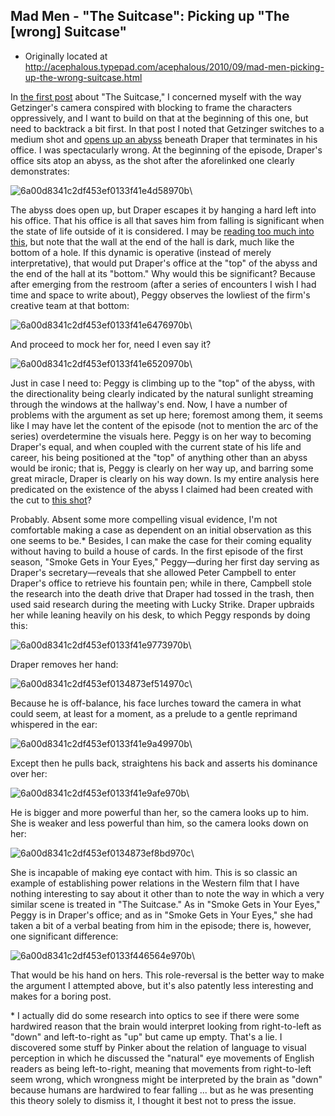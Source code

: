 ## Mad Men - "The Suitcase": Picking up "The [wrong] Suitcase"

 * Originally located at http://acephalous.typepad.com/acephalous/2010/09/mad-men-picking-up-the-wrong-suitcase.html

In [the first post](http://acephalous.typepad.com/acephalous/2010/09/mad-men-in-the-suitcase.html) about "The Suitcase," I concerned myself with the way Getzinger's camera conspired with blocking to frame the characters oppressively, and I want to build on that at the beginning of this one, but need to backtrack a bit first.  In that post I noted that Getzinger switches to a medium shot and [opens up an abyss](http://acephalous.typepad.com/.a/6a00d8341c2df453ef0133f40193c2970b-500wi) beneath Draper that terminates in his office.  I was spectacularly wrong.  At the beginning of the episode, Draper's office sits atop an abyss, as the shot after the aforelinked one clearly demonstrates:

![6a00d8341c2df453ef0133f41e4d58970b](images/tv/mad-men-the-suitcase-2/6a00d8341c2df453ef0133f41e4d58970b.jpg)\ 

The abyss does open up, but Draper escapes it by hanging a hard left into his office.  That his office is all that saves him from falling is significant when the state of life outside of it is considered.  I may be [reading too much into this](http://ighomb.blogspot.com/2010/09/mad-men.html), but note that the wall at the end of the hall is dark, much like the bottom of a hole.  If this dynamic is operative (instead of merely interpretative), that would put Draper's office at the "top" of the abyss and the end of the hall at its "bottom."  Why would this be significant?  Because after emerging from the restroom (after a series of encounters I wish I had time and space to write about), Peggy observes the lowliest of the firm's creative team at that bottom:

![6a00d8341c2df453ef0133f41e6476970b](images/tv/mad-men-the-suitcase-2/6a00d8341c2df453ef0133f41e6476970b.jpg)\ 

And proceed to mock her for, need I even say it?

![6a00d8341c2df453ef0133f41e6520970b](images/tv/mad-men-the-suitcase-2/6a00d8341c2df453ef0133f41e6520970b.jpg)\ 

Just in case I need to: Peggy is climbing up to the "top" of the abyss, with the directionality being clearly indicated by the natural sunlight streaming through the windows at the hallway's end.  Now, I have a number of problems with the argument as set up here; foremost among them, it seems like I may have let the content of the episode (not to mention the arc of the series) overdetermine the visuals here.  Peggy is on her way to becoming Draper's equal, and when coupled with the current state of his life and career, his being positioned at the "top" of anything other than an abyss would be ironic; that is, Peggy is clearly on her way up, and barring some great miracle, Draper is clearly on his way down.  Is my entire analysis here predicated on the existence of the abyss I claimed had been created with the cut to [this shot](http://acephalous.typepad.com/.a/6a00d8341c2df453ef0133f40193c2970b-500wi)?

Probably.  Absent some more compelling visual evidence, I'm not comfortable making a case as dependent on an initial observation as this one seems to be.\*  Besides, I can make the case for their coming equality without having to build a house of cards.  In the first episode of the first season, "Smoke Gets in Your Eyes," Peggy—during her first day serving as Draper's secretary—reveals that she allowed Peter Campbell to enter Draper's office to retrieve his fountain pen; while in there, Campbell stole the research into the death drive that Draper had tossed in the trash, then used said research during the meeting with Lucky Strike.  Draper upbraids her while leaning heavily on his desk, to which Peggy responds by doing this:

![6a00d8341c2df453ef0133f41e9773970b](images/tv/mad-men-the-suitcase-2/6a00d8341c2df453ef0133f41e9773970b.jpg)\ 

Draper removes her hand:

![6a00d8341c2df453ef0134873ef514970c](images/tv/mad-men-the-suitcase-2/6a00d8341c2df453ef0134873ef514970c.jpg)\ 

Because he is off-balance, his face lurches toward the camera in what could seem, at least for a moment, as a prelude to a gentle reprimand whispered in the ear:

![6a00d8341c2df453ef0133f41e9a49970b](images/tv/mad-men-the-suitcase-2/6a00d8341c2df453ef0133f41e9a49970b.jpg)\ 

Except then he pulls back, straightens his back and asserts his dominance over her:

![6a00d8341c2df453ef0133f41e9afe970b](images/tv/mad-men-the-suitcase-2/6a00d8341c2df453ef0133f41e9afe970b.jpg)\ 

He is bigger and more powerful than her, so the camera looks up to him.  She is weaker and less powerful than him, so the camera looks down on her:

![6a00d8341c2df453ef0134873ef8bd970c](images/tv/mad-men-the-suitcase-2/6a00d8341c2df453ef0134873ef8bd970c.jpg)\ 

She is incapable of making eye contact with him.  This is so classic an example of establishing power relations in the Western film that I have nothing interesting to say about it other than to note the way in which a very similar scene is treated in "The Suitcase."  As in "Smoke Gets in Your Eyes," Peggy is in Draper's office; and as in "Smoke Gets in Your Eyes," she had taken a bit of a verbal beating from him in the episode; there is, however, one significant difference:

![6a00d8341c2df453ef0133f446564e970b](images/tv/mad-men-the-suitcase-2/6a00d8341c2df453ef0133f446564e970b.jpg)\ 

That would be his hand on hers.  This role-reversal is the better way to make the argument I attempted above, but it's also patently less interesting and makes for a boring post.

\* I actually did do some research into optics to see if there were some hardwired reason that the brain would interpret looking from right-to-left as "down" and left-to-right as "up" but came up empty.  That's a lie.  I discovered some stuff by Pinker about the relation of language to visual perception in which he discussed the "natural" eye movements of English readers as being left-to-right, meaning that movements from right-to-left seem wrong, which wrongness might be interpreted by the brain as "down" because humans are hardwired to fear falling ... but as he was presenting this theory solely to dismiss it, I thought it best not to press the issue.
